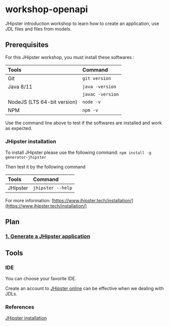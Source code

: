 # workshop-openapi
JHipster introduction workshop to learn how to create an application, use JDL files and files from models.

## Prerequisites
For this JHipster workshop, you must install these softwares :

| Tools                        |       Command      |
| :--------------------------- | :----------------- |
|  Git                         |  `git version`     |
|  Java 8/11                   |  `java -version`   |
|                              |  `javac -version`  |
|  NodeJS (LTS 64-bit version) |  `node -v`         |
|  NPM                         |  `npm -v`          |


Use the command line above to test if the softwares are installed and work as expected.

### JHipster installation
To install JHipster please use the following command:
`npm install -g generator-jhipster`

Then test it by the following command

| Tools                        |       Command      |
| :--------------------------- | :----------------- |
|  JHipster                    |  `jhipster --help` |

For more information: [https://www.jhipster.tech/installation/](https://www.jhipster.tech/installation/)

## Plan
### [1. Generate a JHipster application](https://github.com/avdev4j/workshop-introduction-JHipster/blob/master/1.Generate-a-JHipster-application.md)


## Tools
### IDE
You can choose your favorite IDE.

Create an account to [JHipster online](https://start.jhipster.tech/#/) can be effective when we dealing with JDLs.

### References
[JHipster installation](https://www.jhipster.tech/installation/)
